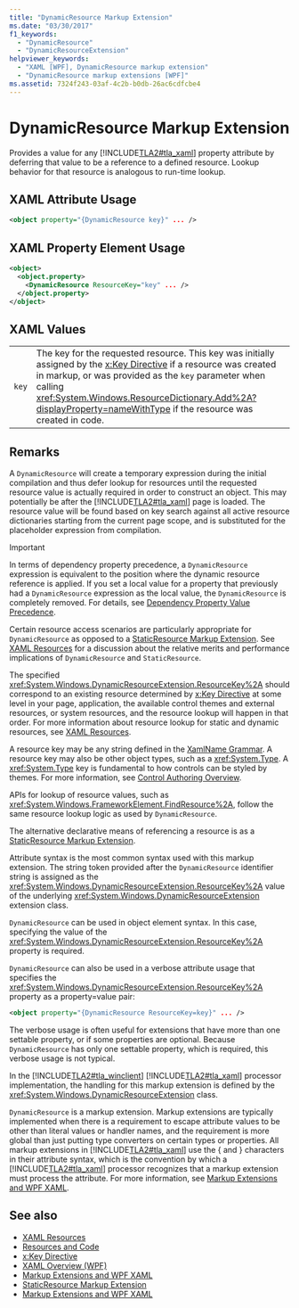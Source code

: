 ```yaml
---
title: "DynamicResource Markup Extension"
ms.date: "03/30/2017"
f1_keywords: 
  - "DynamicResource"
  - "DynamicResourceExtension"
helpviewer_keywords: 
  - "XAML [WPF], DynamicResource markup extension"
  - "DynamicResource markup extensions [WPF]"
ms.assetid: 7324f243-03af-4c2b-b0db-26ac6cdfcbe4
---
```

# DynamicResource Markup Extension
Provides a value for any [!INCLUDE[TLA2#tla_xaml](../../../includes/tla2sharptla-xaml-md.md)] property attribute by deferring that value to be a reference to a defined resource. Lookup behavior for that resource is analogous to run-time lookup.  
  
## XAML Attribute Usage  
  
```xml  
<object property="{DynamicResource key}" ... />  
```  
  
## XAML Property Element Usage  
  
```xml  
<object>  
  <object.property>  
    <DynamicResource ResourceKey="key" ... />  
  </object.property>  
</object>  
```  
  
## XAML Values  
  
|||  
|-|-|  
|`key`|The key for the requested resource. This key was initially assigned by the [x:Key Directive](/dotnet/desktop/xaml-services/xkey-directive) if a resource was created in markup, or was provided as the `key` parameter when calling <xref:System.Windows.ResourceDictionary.Add%2A?displayProperty=nameWithType> if the resource was created in code.|  
  
## Remarks  
 A `DynamicResource` will create a temporary expression during the initial compilation and thus defer lookup for resources until the requested resource value is actually required in order to construct an object. This may potentially be after the [!INCLUDE[TLA2#tla_xaml](../../../includes/tla2sharptla-xaml-md.md)] page is loaded. The resource value will be found based on key search against all active resource dictionaries starting from the current page scope, and is substituted for the placeholder expression from compilation.  
  
> [!IMPORTANT]
> In terms of dependency property precedence, a `DynamicResource` expression is equivalent to the position where the dynamic resource reference is applied. If you set a local value for a property that previously had a `DynamicResource` expression as the local value, the `DynamicResource` is completely removed. For details, see [Dependency Property Value Precedence](dependency-property-value-precedence.md).  
  
 Certain resource access scenarios are particularly appropriate for `DynamicResource` as opposed to a [StaticResource Markup Extension](staticresource-markup-extension.md). See [XAML Resources](/dotnet/desktop-wpf/fundamentals/xaml-resources-define) for a discussion about the relative merits and performance implications of `DynamicResource` and `StaticResource`.  
  
 The specified <xref:System.Windows.DynamicResourceExtension.ResourceKey%2A> should correspond to an existing resource determined by [x:Key Directive](/dotnet/desktop/xaml-services/xkey-directive) at some level in your page, application, the available control themes and external resources, or system resources, and the resource lookup will happen in that order. For more information about resource lookup for static and dynamic resources, see [XAML Resources](/dotnet/desktop-wpf/fundamentals/xaml-resources-define).  
  
 A resource key may be any string defined in the [XamlName Grammar](/dotnet/desktop/xaml-services/xamlname-grammar). A resource key may also be other object types, such as a <xref:System.Type>. A <xref:System.Type> key is fundamental to how controls can be styled by themes. For more information, see [Control Authoring Overview](../controls/control-authoring-overview.md).  
  
 APIs for lookup of resource values, such as <xref:System.Windows.FrameworkElement.FindResource%2A>, follow the same resource lookup logic as used by `DynamicResource`.  
  
 The alternative declarative means of referencing a resource is as a [StaticResource Markup Extension](staticresource-markup-extension.md).  
  
 Attribute syntax is the most common syntax used with this markup extension. The string token provided after the `DynamicResource` identifier string is assigned as the <xref:System.Windows.DynamicResourceExtension.ResourceKey%2A> value of the underlying <xref:System.Windows.DynamicResourceExtension> extension class.  
  
 `DynamicResource` can be used in object element syntax. In this case, specifying the value of the <xref:System.Windows.DynamicResourceExtension.ResourceKey%2A> property is required.  
  
 `DynamicResource` can also be used in a verbose attribute usage that specifies the <xref:System.Windows.DynamicResourceExtension.ResourceKey%2A> property as a property=value pair:  
  
```xml  
<object property="{DynamicResource ResourceKey=key}" ... />  
```  
  
 The verbose usage is often useful for extensions that have more than one settable property, or if some properties are optional. Because `DynamicResource` has only one settable property, which is required, this verbose usage is not typical.  
  
 In the [!INCLUDE[TLA2#tla_winclient](../../../includes/tla2sharptla-winclient-md.md)] [!INCLUDE[TLA2#tla_xaml](../../../includes/tla2sharptla-xaml-md.md)] processor implementation, the handling for this markup extension is defined by the <xref:System.Windows.DynamicResourceExtension> class.  
  
 `DynamicResource` is a markup extension. Markup extensions are typically implemented when there is a requirement to escape attribute values to be other than literal values or handler names, and the requirement is more global than just putting type converters on certain types or properties. All markup extensions in [!INCLUDE[TLA2#tla_xaml](../../../includes/tla2sharptla-xaml-md.md)] use the { and } characters in their attribute syntax, which is the convention by which a [!INCLUDE[TLA2#tla_xaml](../../../includes/tla2sharptla-xaml-md.md)] processor recognizes that a markup extension must process the attribute. For more information, see [Markup Extensions and WPF XAML](markup-extensions-and-wpf-xaml.md).  
  
## See also

- [XAML Resources](/dotnet/desktop-wpf/fundamentals/xaml-resources-define)
- [Resources and Code](resources-and-code.md)
- [x:Key Directive](/dotnet/desktop/xaml-services/xkey-directive)
- [XAML Overview (WPF)](/dotnet/desktop-wpf/fundamentals/xaml)
- [Markup Extensions and WPF XAML](markup-extensions-and-wpf-xaml.md)
- [StaticResource Markup Extension](staticresource-markup-extension.md)
- [Markup Extensions and WPF XAML](markup-extensions-and-wpf-xaml.md)
